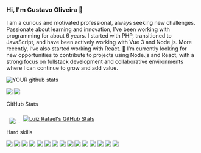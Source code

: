 ### Hi, I'm Gustavo Oliveira 👋
I am a curious and motivated professional, always seeking new challenges. Passionate about learning and innovation, I’ve been working with programming for about 6 years. I started with PHP, transitioned to JavaScript, and have been actively working with Vue 3 and Node.js. More recently, I’ve also started working with React.
🤝 I’m currently looking for new opportunities to contribute to projects using Node.js and React, with a strong focus on fullstack development and collaborative environments where I can continue to grow and add value.

![YOUR github stats](https://github-readme-stats.vercel.app/api?username=gustavo491)

[<img src="https://img.shields.io/badge/linkedin-%230077B5.svg?&style=for-the-badge&logo=linkedin&logoColor=white" />](https://www.linkedin.com/in/gustavo-oliveira-7a629b159/) [<img src = "https://img.shields.io/badge/instagram-%23E4405F.svg?&style=for-the-badge&logo=instagram&logoColor=white">](https://www.instagram.com/gustavoholv/) 


 GitHub Stats

<a href="https://github.com/gustavo491">
  <img align="center" style="margin:0.5rem" src="https://github-readme-stats.vercel.app/api/top-langs/?username=gustavo491&hide=html,css&title_color=ffffff&text_color=c9cacc&icon_color=4AB197&bg_color=1A2B34" />
</a>

<a href="https://github.com/gustavo491">
  <img align="center" style="margin:0.5rem;padding-bottom:10px;" src="https://github-readme-stats.vercel.app/api?username=gustavo491&show_icons=true&line_height=27&count_private=true&title_color=ffffff&text_color=c9cacc&icon_color=4AB097&bg_color=1A2B34" alt="Luiz Rafael's GitHub Stats" />
</a>


<summary>Hard skills</summary>

![](https://img.shields.io/badge/Code-PHP-brightgreen)
![](https://img.shields.io/badge/Code-Node.js-brightgreen)
![](https://img.shields.io/badge/Code-Javascript-brightgreen)
![](https://img.shields.io/badge/Code-React-brightgreen)
![](https://img.shields.io/badge/Code-Jquery-brightgreen)
![](https://img.shields.io/badge/Code-Laravel-brightgreen)
![](https://img.shields.io/badge/Code-Vue.js-brightgreen)
![](https://img.shields.io/badge/Style-Tailwind%20CSS-blue)
![](https://img.shields.io/badge/Util-Docker-yellow)
![](https://img.shields.io/badge/Util-AWS-yellow)
![](https://img.shields.io/badge/Util-RabbitMQ-orange)
![](https://img.shields.io/badge/Database-MYSQL-red)
![](https://img.shields.io/badge/Database-ORACLE-red)
![](https://img.shields.io/badge/Database-SQLSERVER-red)
![](https://img.shields.io/badge/Database-MONGODB-red)

</details>
